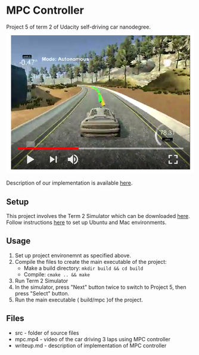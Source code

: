 # MPC Controller
Project 5 of term 2 of Udacity self-driving car nanodegree.
[![simulator test test](images/test_screenshot.png)](https://www.youtube.com/watch?v=6tQiZGFnglw)  

Description of our implementation is available [here](writeup.md).

## Setup

This project involves the Term 2 Simulator which can be downloaded [here](https://github.com/udacity/self-driving-car-sim/releases).
Follow instructions [here](https://github.com/udacity/CarND-MPC-Project) to set up Ubuntu and Mac environments.

## Usage

1. Set up project environemnt as specified above.
2. Compile the files to create the main executable of the project:
    * Make a build directory: `mkdir build && cd build`
    * Compile: `cmake .. && make`
3. Run Term 2 Simulator
4. In the simulator, press "Next" button twice to switch to Project 5, then press "Select" button.
5. Run the main executable ( build/mpc )of the project.

## Files

* src - folder of source files
* mpc.mp4 - video of the car driving 3 laps using MPC controller
* writeup.md - description of implementation of MPC controller
